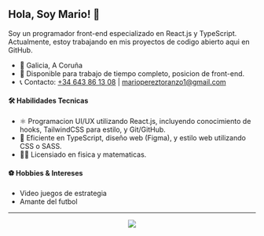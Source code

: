 ## Hola, Soy Mario! 👋

Soy un programador front-end especializado en React.js y TypeScript. Actualmente, estoy trabajando en mis proyectos de codigo abierto aqui en GitHub.

- 📍 Galicia, A Coruña
- 💼 Disponible para trabajo de tiempo completo, posicion de front-end.
- 📞 Contacto: <a href="tel:+34643861308">+34 643 86 13 08</a> | <a href="mailto:mariopereztoranzo1@gmail.com">mariopereztoranzo1@gmail.com</a>

#### 🛠️ Habilidades Tecnicas

- ⚛️ Programacion UI/UX utilizando React.js, incluyendo conocimiento de hooks, TailwindCSS para estilo, y Git/GitHub.
- 🧪 Eficiente en TypeScript, diseño web (Figma), y estilo web utilizando CSS o SASS.
- 👨‍🎓 Licensiado en fisica y matematicas.

#### ⚽ Hobbies & Intereses

- Video juegos de estrategia
- Amante del futbol

<hr />

<p align="center">
  <img src="https://skillicons.dev/icons?i=ts,react,tailwind,git,wordpress,figma,sass" />
</p>
